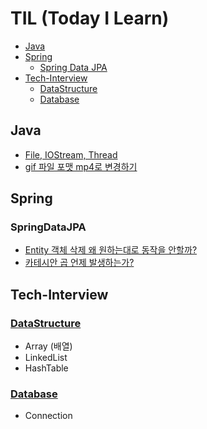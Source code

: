 # TIL (Today I Learn)
* [Java](#Java)
* [Spring](#Spring)
  - [Spring Data JPA](#SpringDataJPA)
* [Tech-Interview](#Tech-Interview)
  - [DataStructure](#DataStructure)
  - [Database](#Database)

## Java
* [File, IOStream, Thread](Java/File_IOStream_Thread.md)
* [gif 파일 포맷 mp4로 변경하기](Java/gif_convert_to_mp4.md)

## Spring

### SpringDataJPA
* [Entity 객체 삭제 왜 원하는대로 동작을 안할까?](Spring/SpringDataJPA/Why_cannot_i_remove_entity.md)
* [카테시안 곱 언제 발생하는가?](Spring/SpringDataJPA/Cartesian_Product.md)

## Tech-Interview
### [DataStructure](Tech_Interview/DataStructure.md)
* Array (배열)
* LinkedList
* HashTable
### [Database](Tech_Interview/Database.md)
* Connection
